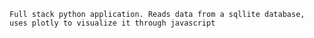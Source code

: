 	Full stack python application. Reads data from a sqllite database, uses plotly to visualize it through javascript
